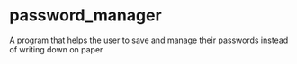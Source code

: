 # password_manager
A program that helps the user to save and manage their passwords instead of writing down on paper
